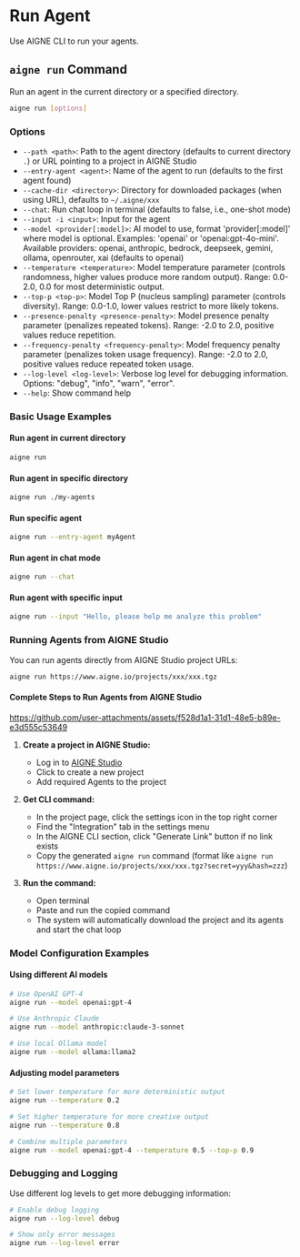 # Run Agent

Use AIGNE CLI to run your agents.

## `aigne run` Command

Run an agent in the current directory or a specified directory.

```bash
aigne run [options]
```

### Options

* `--path <path>`: Path to the agent directory (defaults to current directory `.`) or URL pointing to a project in AIGNE Studio
* `--entry-agent <agent>`: Name of the agent to run (defaults to the first agent found)
* `--cache-dir <directory>`: Directory for downloaded packages (when using URL), defaults to `~/.aigne/xxx`
* `--chat`: Run chat loop in terminal (defaults to false, i.e., one-shot mode)
* `--input -i <input>`: Input for the agent
* `--model <provider[:model]>`: AI model to use, format 'provider\[:model]' where model is optional. Examples: 'openai' or 'openai:gpt-4o-mini'. Available providers: openai, anthropic, bedrock, deepseek, gemini, ollama, openrouter, xai (defaults to openai)
* `--temperature <temperature>`: Model temperature parameter (controls randomness, higher values produce more random output). Range: 0.0-2.0, 0.0 for most deterministic output.
* `--top-p <top-p>`: Model Top P (nucleus sampling) parameter (controls diversity). Range: 0.0-1.0, lower values restrict to more likely tokens.
* `--presence-penalty <presence-penalty>`: Model presence penalty parameter (penalizes repeated tokens). Range: -2.0 to 2.0, positive values reduce repetition.
* `--frequency-penalty <frequency-penalty>`: Model frequency penalty parameter (penalizes token usage frequency). Range: -2.0 to 2.0, positive values reduce repeated token usage.
* `--log-level <log-level>`: Verbose log level for debugging information. Options: "debug", "info", "warn", "error".
* `--help`: Show command help

### Basic Usage Examples

#### Run agent in current directory

```bash
aigne run
```

#### Run agent in specific directory

```bash
aigne run ./my-agents
```

#### Run specific agent

```bash
aigne run --entry-agent myAgent
```

#### Run agent in chat mode

```bash
aigne run --chat
```

#### Run agent with specific input

```bash
aigne run --input "Hello, please help me analyze this problem"
```

### Running Agents from AIGNE Studio

You can run agents directly from AIGNE Studio project URLs:

```bash
aigne run https://www.aigne.io/projects/xxx/xxx.tgz
```

#### Complete Steps to Run Agents from AIGNE Studio

https://github.com/user-attachments/assets/f528d1a1-31d1-48e5-b89e-e3d555c53649

1. **Create a project in AIGNE Studio:**
   * Log in to [AIGNE Studio](https://www.aigne.io)
   * Click to create a new project
   * Add required Agents to the project

2. **Get CLI command:**
   * In the project page, click the settings icon in the top right corner
   * Find the "Integration" tab in the settings menu
   * In the AIGNE CLI section, click "Generate Link" button if no link exists
   * Copy the generated `aigne run` command (format like `aigne run https://www.aigne.io/projects/xxx/xxx.tgz?secret=yyy&hash=zzz`)

3. **Run the command:**
   * Open terminal
   * Paste and run the copied command
   * The system will automatically download the project and its agents and start the chat loop

### Model Configuration Examples

#### Using different AI models

```bash
# Use OpenAI GPT-4
aigne run --model openai:gpt-4

# Use Anthropic Claude
aigne run --model anthropic:claude-3-sonnet

# Use local Ollama model
aigne run --model ollama:llama2
```

#### Adjusting model parameters

```bash
# Set lower temperature for more deterministic output
aigne run --temperature 0.2

# Set higher temperature for more creative output
aigne run --temperature 0.8

# Combine multiple parameters
aigne run --model openai:gpt-4 --temperature 0.5 --top-p 0.9
```

### Debugging and Logging

Use different log levels to get more debugging information:

```bash
# Enable debug logging
aigne run --log-level debug

# Show only error messages
aigne run --log-level error
```
